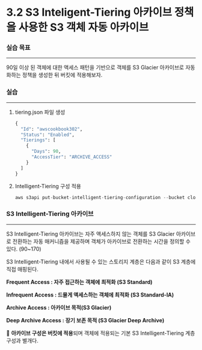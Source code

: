 # 3.2 S3 Inteligent-Tiering 아카이브 정책을 사용한 S3 객체 자동 아카이브

### 실습 목표

---

90일 이상 된 객체에 대한 액세스 패턴을 기반으로 객체를 S3 Glacier 아카이브로 자동화하는 정책을 생성한 뒤 버킷에 적용해보자.

### 실습

---

1. tiering.json 파일 생성
    
    ```python
    {
      "Id": "awscookbook302",
      "Status": "Enabled",
      "Tierings": [
        {
          "Days": 90,
          "AccessTier": "ARCHIVE_ACCESS"
        }
      ]
    }
    ```
    
2. Intelligent-Tiering 구성 적용
    
    ```python
    aws s3api put-bucket-intelligent-tiering-configuration --bucket cloudstudy-yejin-301 --id awscookbook302 --intelligent-tiering-configuration "$(cat tiering.json)"
    ```
    

### S3 Intelligent-Tiering 아카이브

---

S3 Intelligent-Tiering 아카이브는 자주 액세스하지 않는 객체를 S3 Glacier 아카이브로 전환하는 자동 매커니즘을 제공하며 객체가 아카이브로 전환하는 시간을 정의할 수 있다. (90~170)

S3 Intelligent-Tiering 내에서 사용될 수 있는 스토리지 계층은 다음과 같이 S3 계층에 직접 매핑된다.

**Frequent Access : 자주 접근하는 객체에 최적화 (S3 Standard)**

**Infrequent Access : 드물게 액세스하는 객체에 최적화 (S3 Standard-IA)**

**Archive Access : 아카이브 목적(S3 Glacier)**

**Deep Archive Access : 장기 보존 목적 (S3 Glacier Deep Archive)**

📌 **아카이브 구성은 버킷에 적용**되며 객체에 적용되는 기본 S3 Intelligent-Tiering 계층 구성과 별개다.